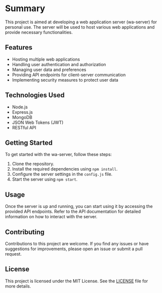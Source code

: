 # Summary

This project is aimed at developing a web application server (wa-server) for personal use. The server will be used to host various web applications and provide necessary functionalities.

## Features

- Hosting multiple web applications
- Handling user authentication and authorization
- Managing user data and preferences
- Providing API endpoints for client-server communication
- Implementing security measures to protect user data

## Technologies Used

- Node.js
- Express.js
- MongoDB
- JSON Web Tokens (JWT)
- RESTful API

## Getting Started

To get started with the wa-server, follow these steps:

1. Clone the repository.
2. Install the required dependencies using `npm install`.
3. Configure the server settings in the `config.js` file.
4. Start the server using `npm start`.

## Usage

Once the server is up and running, you can start using it by accessing the provided API endpoints. Refer to the API documentation for detailed information on how to interact with the server.

## Contributing

Contributions to this project are welcome. If you find any issues or have suggestions for improvements, please open an issue or submit a pull request.

## License

This project is licensed under the MIT License. See the [LICENSE](LICENSE) file for more details.
